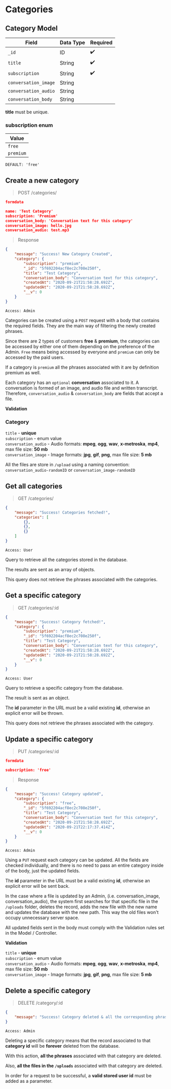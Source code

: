 # Categories

## Category Model

| Field                | Data Type | Required |
| -------------------- | --------- | -------- |
| `_id`                | ID        | ✔️       |
| `title`              | String    | ✔️       |
| `subscription`       | String    | ✔️       |
| `conversation_image` | String    |          |
| `conversation_audio` | String    |          |
| `conversation_body`  | String    |          |

**title** must be unique.

### subscription enum

| Value     |
| --------- |
| `free`    |
| `premium` |

`DEFAULT: 'free'`

## Create a new category

> POST /categories/

```JSON
formdata

name: 'Test Category'
subscription: 'Premium'
conversation_body: 'Conversation text for this category'
conversation_image: hello.jpg
conversation_audio: test.mp3
```

> Response

```JSON
{
    "message": "Success! New Category Created",
    "category": {
        "subscription": "premium",
        "_id": "5f692204acf8ec2c708e250f",
        "title": "Test Category",
        "conversation_body": "Conversation text for this category",
        "createdAt": "2020-09-21T21:58:28.692Z",
        "updatedAt": "2020-09-21T21:58:28.692Z",
        "__v": 0
    }
}
```

`Access: Admin`

Categories can be created using a `POST` request with a body that contains the required fields. They are the main way of filtering the newly created phrases.

Since there are 2 types of customers **free** & **premium**, the categories can be accessed by either one of them depending on the preference of the Admin. `Free` means being accessed by everyone and `premium` can only be accessed by the paid users.

If a category is `premium` all the phrases associated with it are by definition premium as well.

Each category has an `optional` **conversation** associated to it. A conversation is formed of an image, and audio file and written transcript. Therefore, `conversation_audio` & `conversation_body` are fields that accept a file.

**Validation**

### Category

`title` - **unique** \
`subscription` - enum value \
`conversation_audio` - Audio formats: **mpeg**, **ogg**, **wav**, **x-metroska**, **mp4**, max file size: **50 mb** \
`conversation_image` - Image formats: **jpg**, **gif**, **png**, max file size: **5 mb**

All the files are store in `/upload` using a naming convention: `conversation_audio-randomID` or `conversation_image-randomID`

## Get all categories

> GET /categories/

```JSON
{
    "message": "Success! Categories fetched!",
    "categories": [
        {},
        {},
        {}
    ]
}
```

`Access: User`

Query to retrieve all the categories stored in the database.

The results are sent as an array of objects.

<aside class="notice">
    This query does not retrieve the phrases associated with the categories.
</aside>

## Get a specific category

> GET /categories/:id

```JSON
{
    "message": "Success! Category fetched!",
    "category": {
        "subscription": "premium",
        "_id": "5f692204acf8ec2c708e250f",
        "title": "Test Category",
        "conversation_body": "Conversation text for this category",
        "createdAt": "2020-09-21T21:58:28.692Z",
        "updatedAt": "2020-09-21T21:58:28.692Z",
        "__v": 0
    }
}
```

`Access: User`

Query to retrieve a specific category from the database.

The result is sent as an object.

The **id** parameter in the URL must be a valid existing **id**, otherwise an explicit error will be thrown.

<aside class="notice">
    This query does not retrieve the phrases associated with the category.
</aside>

## Update a specific category

> PUT /categories/:id

```JSON
formdata

subscription: 'free'
```

> Response

```JSON
{
    "message": "Success! Category updated",
    "category": {
        "subscription": "free",
        "_id": "5f692204acf8ec2c708e250f",
        "title": "Test Category",
        "conversation_body": "Conversation text for this category",
        "createdAt": "2020-09-21T21:58:28.692Z",
        "updatedAt": "2020-09-21T22:17:37.414Z",
        "__v": 0
    }
}
```

`Access: Admin`

Using a `PUT` request each category can be updated. All the fields are checked individually, and there is no need to pass an entire category inside of the body, just the updated fields.

The **id** parameter in the URL must be a valid existing **id**, otherwise an explicit error will be sent back.

In the case where a file is updated by an Admin, (i.e. conversation_image, conversation_audio), the system first searches for that specific file in the `/uploads` folder, deletes the record, adds the new file with the new name and updates the database with the new path. This way the old files won't occupy unnecessary server space.

All updated fields sent in the body must comply with the Validation rules set in the Model / Controller.

**Validation**

`title` - **unique** \
`subscription` - enum value \
`conversation_audio` - Audio formats: **mpeg**, **ogg**, **wav**, **x-metroska**, **mp4**, max file size: **50 mb** \
`conversation_image` - Image formats: **jpg**, **gif**, **png**, max file size: **5 mb**

## Delete a specific category

> DELETE /category/:id

```json
{
	"message": "Success! Category deleted & all the corresponding phrases."
}
```

`Access: Admin`

Deleting a specific category means that the record associated to that **category id** will be **forever** deleted from the database.

With this action, **all the phrases** associated with that category are deleted.

Also, **all the files in the `/uploads`** associated with that category are deleted.

In order for a request to be successful, a **valid stored user id** must be added as a parameter.
